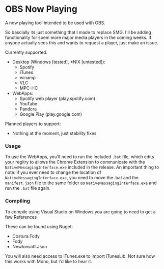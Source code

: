 # OBS Now Playing
A now playing tool intended to be used with OBS.

So bascially its just something that I made to replace SMG. I'll be adding functionality for soem more major media players in the coming weeks. If anyone actually sees this and wants to request a player, just make an issue. 

Currently supported:
  - Desktop (Windows [tested], *NIX [untested]):
    * Spotify
    * iTunes
    * winamp
    * VLC
    * MPC-HC
  - WebApps:
    * Spotify web player (play.spotify.com)
    * YouTube
    * Pandora
    * Google Play (play.google.com)

Planned players to support:
* Nothing at the moment, just stability fixes

### Usage
To use the WebApps, you'll need to run the included ```.bat``` file, which edits your regitry to allows the Chrome Extension to communicate with the ```NativeMessagingInterface.exe``` included in the release. An important thing to note: if you ever need to change the location of ```NativeMessagingInterface.exe```, you need to move the .bat and the ```manifest.json``` file to the same folder as ```NativeMessagingInterface.exe``` and run the ```.bat``` file again.

### Compiling
To compile using Visual Studio on Windows you are going to need to get a few References

These can be found using Nuget:
* Costura.Fody
* Fody
* Newtonsoft.Json

You will also need access to iTunes.exe to import iTunesLib. Not sure how this works with Mono, but I'd like to hear it.

